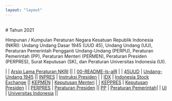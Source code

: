 ```yaml
---
layout: "layout"
---
```


<br>
# Tahun 2021

Himpunan / Kumpulan Peraturan Negara Kesatuan Republik Indonesia (NKRI): Undang Undang Dasar 1945 (UUD 45), Undang Undang (UU), Peraturan Pemerintah Pengganti Undang-Undang (PERPU), Peraturan Pemerintah (PP), Peraturan Menteri (PERMEN), Peraturan Presiden (PERPRES), Surat Keputusan (SK), dan Peraturan Universitas Indonesia (UI).

|             | [Arsip Lama Peraturan NKRI](https://uu.vlsm.org/) ||                     | [00-README-ls-alR](00-README-ls-alR.md) |
| [45UUD](45UUD/)     | [Undang-Undang 1945](45UUD/)              || [INPRES](INPRES/)   | [Instruksi Presiden](INPRES/) |
| [IDX](IDX/)         | [Indonesia Stock Exchange](IDX/)          || [KEPMEN](KEPMEN/)   | [Keputusan Menteri](KEPMEN/) |
| [KEPPRES](KEPPRES/) | [Keputusan Presiden](KEPPRES/) |
| [PERPRES](PERPRES/) | [Peraturan Presiden](PERPRES/)            || [PP](PP/)           | [Peraturan Pemerintah](PP/)|
| [UI](UI/)           | [Universitas Indonesia](UI/)              ||

